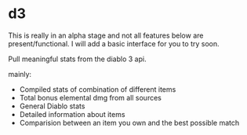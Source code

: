 d3
==


This is really in an alpha stage and not all features below are present/functional.
I will add a  basic interface for you to try soon.

Pull meaningful stats from the diablo 3 api.

mainly:
  - Compiled stats of combination of different items
  - Total bonus elemental dmg from all sources
  - General Diablo stats
  - Detailed information about items
  - Comparision between an item you own and the best possible match
